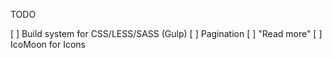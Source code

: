 TODO

[ ] Build system for CSS/LESS/SASS (Gulp)
[ ] Pagination
[ ] "Read more"
[ ] IcoMoon for Icons
